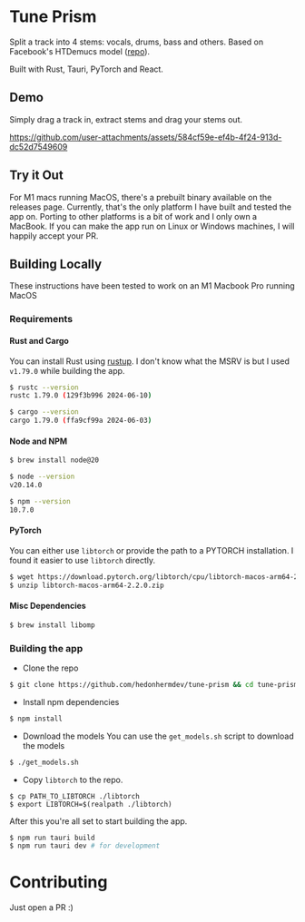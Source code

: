 # Tune Prism

Split a track into 4 stems: vocals, drums, bass and others. Based on Facebook's HTDemucs model ([repo](https://www.google.com/search?q=demucs+facebook&oq=demucs+fac&sourceid=chrome&ie=UTF-8)).


Built with Rust, Tauri, PyTorch and React. 

## Demo
Simply drag a track in, extract stems and drag your stems out. 

https://github.com/user-attachments/assets/584cf59e-ef4b-4f24-913d-dc52d7549609


## Try it Out
For M1 macs running MacOS, there's a prebuilt binary available on the releases page. Currently, that's the only platform I have built and tested the app on. Porting to other platforms is a bit of work and I only own a MacBook. If you can make the app run on Linux or Windows machines, I will happily accept your PR. 

## Building Locally

These instructions have been tested to work on an M1 Macbook Pro running MacOS 

### Requirements

#### Rust and Cargo
You can install Rust using [rustup](rustup.rs). I don't know what the MSRV is but I used `v1.79.0` while building the app. 

```bash
$ rustc --version
rustc 1.79.0 (129f3b996 2024-06-10)

$ cargo --version
cargo 1.79.0 (ffa9cf99a 2024-06-03)
```
#### Node and NPM
```bash
$ brew install node@20

$ node --version 
v20.14.0

$ npm --version
10.7.0
```

#### PyTorch

You can either use `libtorch` or provide the path to a PYTORCH installation. I found it easier to use `libtorch` directly. 

```bash
$ wget https://download.pytorch.org/libtorch/cpu/libtorch-macos-arm64-2.2.0.zip
$ unzip libtorch-macos-arm64-2.2.0.zip
```

#### Misc Dependencies

```bash
$ brew install libomp
```

### Building the app

- Clone the repo
```bash
$ git clone https://github.com/hedonhermdev/tune-prism && cd tune-prism
```

- Install npm dependencies
```bash
$ npm install
```

- Download the models
You can use the ``get_models.sh`` script to download the models
```bash
$ ./get_models.sh
```

- Copy `libtorch` to the repo. 
```
$ cp PATH_TO_LIBTORCH ./libtorch
$ export LIBTORCH=$(realpath ./libtorch) 
```

After this you're all set to start building the app. 

```bash
$ npm run tauri build
$ npm run tauri dev # for development
```

# Contributing

Just open a PR :)
